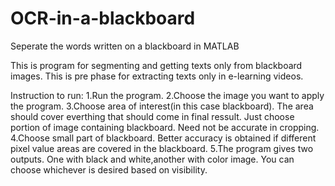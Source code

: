 # OCR-in-a-blackboard
Seperate the words written on a blackboard in MATLAB 

This is program for segmenting and getting texts only from blackboard images.
This is pre phase for extracting texts only in e-learning videos.

Instruction to run:
1.Run the program.
2.Choose the image you want to apply the program.
3.Choose area of interest(in this case blackboard). The area should cover everthing that should come in final ressult. Just choose portion of image containing blackboard. Need not be accurate in cropping.
4.Choose small part of blackboard. Better accuracy is obtained if different pixel value areas are covered in the blackboard.
5.The program gives two outputs. One with black and white,another with color image. You can choose whichever is desired based on visibility.

